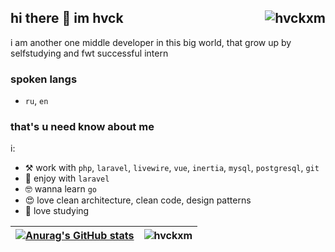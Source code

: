 ## hi there 👋 im hvck <img align="right" src="https://komarev.com/ghpvc/?username=hvckxm&label=Profile%20Views%20&color=9f5afd&style=flat-square" alt="hvckxm" />
i am another one middle developer in this big world, that grow up by selfstudying and fwt successful intern

### spoken langs
- `ru`, `en`

### that's u need know about me
i:
- ⚒   work with `php`, `laravel`, `livewire`, `vue`, `inertia`, `mysql`, `postgresql`, `git`
- 🌚  enjoy with `laravel`
- 🤓  wanna learn `go`
- 😍  love clean architecture, clean code, design patterns
- 🥰  love studying


|[![Anurag's GitHub stats](https://github-readme-stats.vercel.app/api?username=hvckxm&show_icons=true&theme=midnight-purple)](https://github.com/anuraghazra/github-readme-stats) | ![hvckxm](https://github-readme-stats.vercel.app/api/top-langs/?username=hvckxm&layout=compact&theme=dark)
| ------------- | ------------- |




